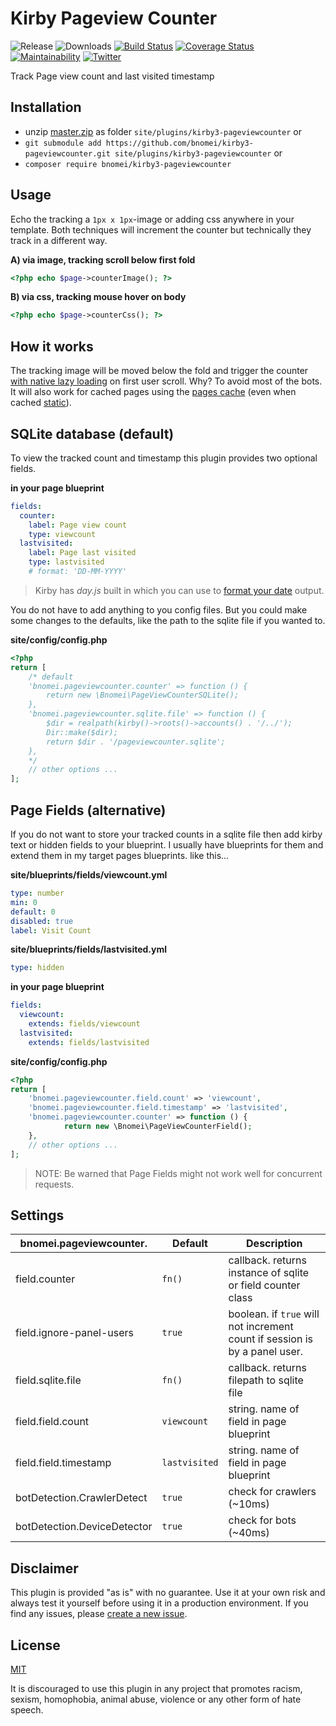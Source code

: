 # Kirby Pageview Counter

![Release](https://flat.badgen.net/packagist/v/bnomei/kirby3-pageviewcounter?color=ae81ff)
![Downloads](https://flat.badgen.net/packagist/dt/bnomei/kirby3-pageviewcounter?color=272822)
[![Build Status](https://flat.badgen.net/travis/bnomei/kirby3-pageviewcounter)](https://travis-ci.com/bnomei/kirby3-pageviewcounter)
[![Coverage Status](https://flat.badgen.net/coveralls/c/github/bnomei/kirby3-pageviewcounter)](https://coveralls.io/github/bnomei/kirby3-pageviewcounter) 
[![Maintainability](https://flat.badgen.net/codeclimate/maintainability/bnomei/kirby3-pageviewcounter)](https://codeclimate.com/github/bnomei/kirby3-pageviewcounter) 
[![Twitter](https://flat.badgen.net/badge/twitter/bnomei?color=66d9ef)](https://twitter.com/bnomei)

Track Page view count and last visited timestamp

## Installation

- unzip [master.zip](https://github.com/bnomei/kirby3-pageviewcounter/archive/master.zip) as folder `site/plugins/kirby3-pageviewcounter` or
- `git submodule add https://github.com/bnomei/kirby3-pageviewcounter.git site/plugins/kirby3-pageviewcounter` or
- `composer require bnomei/kirby3-pageviewcounter`

## Usage

Echo the tracking a `1px x 1px`-image or adding css anywhere in your template. Both techniques will increment the counter but technically they track in a different way.

**A) via image, tracking scroll below first fold**
```php
<?php echo $page->counterImage(); ?>
```

**B) via css, tracking mouse hover on body**
```php
<?php echo $page->counterCss(); ?>
```

## How it works

The tracking image will be moved below the fold and trigger the counter [with native lazy loading](https://caniuse.com/#feat=loading-lazy-attr) on first user scroll. Why? To avoid most of the bots. It will also work for cached pages using the [pages cache](https://getkirby.com/docs/reference/system/options/cache) (even when cached [static](https://github.com/getkirby/staticache)).

## SQLite database (default)

To view the tracked count and timestamp this plugin provides two optional fields.

**in your page blueprint**
```yml
fields:
  counter:
    label: Page view count
    type: viewcount
  lastvisited:
    label: Page last visited
    type: lastvisited
    # format: 'DD-MM-YYYY'
```

> Kirby has *day.js* built in which you can use to [format your date](https://day.js.org/docs/en/display/format) output.

You do not have to add anything to you config files. But you could make some changes to the defaults, like the path to the sqlite file if you wanted to.

**site/config/config.php**
```php
<?php
return [
    /* default 
    'bnomei.pageviewcounter.counter' => function () {
        return new \Bnomei\PageViewCounterSQLite();
    },
    'bnomei.pageviewcounter.sqlite.file' => function () {
        $dir = realpath(kirby()->roots()->accounts() . '/../');
        Dir::make($dir);
        return $dir . '/pageviewcounter.sqlite';
    },
    */
    // other options ...
];
```

## Page Fields (alternative)

If you do not want to store your tracked counts in a sqlite file then add kirby text or hidden fields to your blueprint. I usually have blueprints for them and extend them in my target pages blueprints. like this...

**site/blueprints/fields/viewcount.yml**
```yml
type: number
min: 0
default: 0
disabled: true
label: Visit Count
```

**site/blueprints/fields/lastvisited.yml**
```yml
type: hidden
```

**in your page blueprint**
```yml
fields:
  viewcount:
    extends: fields/viewcount
  lastvisited:
    extends: fields/lastvisited
```

**site/config/config.php**
```php
<?php
return [ 
    'bnomei.pageviewcounter.field.count' => 'viewcount',
    'bnomei.pageviewcounter.field.timestamp' => 'lastvisited',
    'bnomei.pageviewcounter.counter' => function () {
            return new \Bnomei\PageViewCounterField();
    },
    // other options ...
];
```

> NOTE: Be warned that Page Fields might not work well for concurrent requests.

## Settings

| bnomei.pageviewcounter.            | Default        | Description               |            
|---------------------------|----------------|---------------------------|
| field.counter | `fn()` | callback. returns instance of sqlite or field counter class |
| field.ignore-panel-users | `true` | boolean. if `true` will not increment count if session is by a panel user. |
| field.sqlite.file | `fn()` | callback. returns filepath to sqlite file |
| field.field.count | `viewcount` | string. name of field in page blueprint |
| field.field.timestamp | `lastvisited` | string. name of field in page blueprint |
| botDetection.CrawlerDetect   | `true`  | check for crawlers (~10ms)                                                        |
| botDetection.DeviceDetector   | `true`  | check for bots (~40ms)                                                                     |

## Disclaimer

This plugin is provided "as is" with no guarantee. Use it at your own risk and always test it yourself before using it in a production environment. If you find any issues, please [create a new issue](https://github.com/bnomei/kirby3-pageviewcounter/issues/new).

## License

[MIT](https://opensource.org/licenses/MIT)

It is discouraged to use this plugin in any project that promotes racism, sexism, homophobia, animal abuse, violence or any other form of hate speech.
